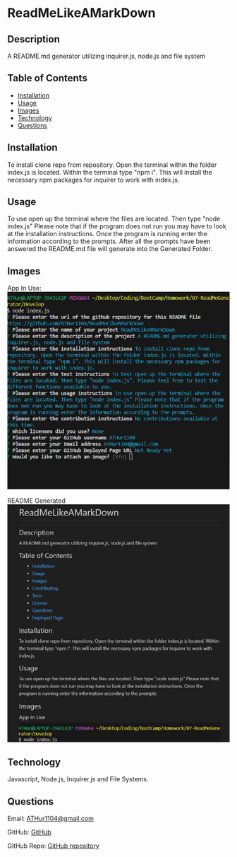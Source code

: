 # ReadMeLikeAMarkDown


## Description
A README.md generator utilizing inquirer.js, node.js and file system


## Table of Contents
- [Installation](#installation)
- [Usage](#usage)
- [Images](#images)
- [Technology](#technology)
- [Questions](#questions)


## Installation
To install clone repo from repository. Open the terminal within the folder index.js is located. Within the terminal type "npm i". This will install the necessary npm packages for inquirer to work with index.js.


## Usage
To use open up the terminal where the files are located. Then type "node index.js" Please note that if the program does not run you may have to look at the installation instructions. Once the program is running enter the information according to the prompts. After all the prompts have been answered the README.md file will generate into the Generated Folder.

    
## Images
App In Use:
![App In Use]( ./READMEAssets/InUse.jpg)

README Generated
![README Generated]( ./READMEAssets/GeneratedReadMe.jpg)


## Technology
Javascript, Node.js, Inquirer.js and File Systems.
  
    
## Questions
Email: ATHur1104@gmail.com
        
    
GitHub: [GitHub](https://github.com/ATHur1104)
        
    
GitHub Repo: [GitHub repository](https://github.com/ATHur1104/ReadMeLikeAMarkDown)
